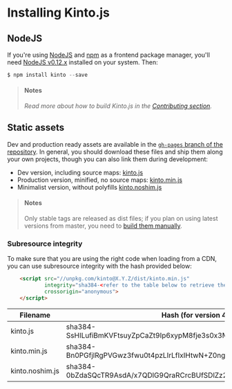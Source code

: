 # Installing Kinto.js

## NodeJS

If you're using [NodeJS](https://nodejs.org) and [npm](https://www.npmjs.com/) as a frontend package manager, you'll need [NodeJS v0.12.x](https://nodejs.org/download/) installed on your system. Then:

```js
$ npm install kinto --save
```

> #### Notes
>
> *Read more about how to build Kinto.js in the [Contributing section](contributing.md).*

## Static assets

Dev and production ready assets are available in the [`gh-pages` branch of the repository](https://github.com/Kinto/kinto.js/tree/gh-pages). In general, you should download these files and ship them along your own projects, though you can also link them during development:

- Dev version, including source maps: [kinto.js](http://unpkg.com/kinto/dist/kinto.js)
- Production version, minified, no source maps: [kinto.min.js](http://unpkg.com/kinto/dist/kinto.min.js)
- Minimalist version, without polyfills [kinto.noshim.js](http://unpkg.com/kinto/dist/kinto.noshim.js)

> #### Notes
>
> Only stable tags are released as dist files; if you plan on using latest versions from master, you need to [build them manually](contributing.md#generating-dist-files).


### Subresource integrity

To make sure that you are using the right code when loading from a CDN, you can use subresource
integrity with the hash provided below:

```html
    <script src="//unpkg.com/kinto@X.Y.Z/dist/kinto.min.js"
            integrity="sha384-<refer to the table below to retrieve the proper hash>"
            crossorigin="anonymous">
    </script>
```

| Filename                | Hash (for version 4.0.3)                                                |
|-------------------------|-------------------------------------------------------------------------|
| kinto.js                | sha384-SsHILufiBmKVFtsuyZpCaZt9Ip6xypM8fje3s0x3MXLMgl/yQjT8YtNInVAsmZjc |
| kinto.min.js            | sha384-Bn0PGfjlRgPVGwz3fwu0t4pzLIrLfIxIHtwN+Z0nguknFcGyJyyyuT9pIB9w6D5g |
| kinto.noshim.js         | sha384-0bZdaSQcTR9AsdA/x7QDlG9QraRCrcBUfSDlZz28voMIyKRVBPJHVFVM+SZp8pEq |
